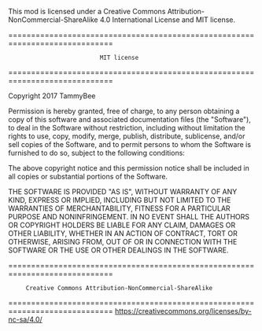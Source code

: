 This mod is licensed under a Creative Commons Attribution-NonCommercial-ShareAlike 4.0 International License and MIT license. 


=============================================================================

                              MIT license

=============================================================================

Copyright 2017 TammyBee

Permission is hereby granted, free of charge, to any person obtaining a copy of this software and associated documentation files (the "Software"), to deal in the Software without restriction, including without limitation the rights to use, copy, modify, merge, publish, distribute, sublicense, and/or sell copies of the Software, and to permit persons to whom the Software is furnished to do so, subject to the following conditions:

The above copyright notice and this permission notice shall be included in all copies or substantial portions of the Software.

THE SOFTWARE IS PROVIDED "AS IS", WITHOUT WARRANTY OF ANY KIND, EXPRESS OR IMPLIED, INCLUDING BUT NOT LIMITED TO THE WARRANTIES OF MERCHANTABILITY, FITNESS FOR A PARTICULAR PURPOSE AND NONINFRINGEMENT. IN NO EVENT SHALL THE AUTHORS OR COPYRIGHT HOLDERS BE LIABLE FOR ANY CLAIM, DAMAGES OR OTHER LIABILITY, WHETHER IN AN ACTION OF CONTRACT, TORT OR OTHERWISE, ARISING FROM, OUT OF OR IN CONNECTION WITH THE SOFTWARE OR THE USE OR OTHER DEALINGS IN THE SOFTWARE.



=============================================================================

         Creative Commons Attribution-NonCommercial-ShareAlike

=============================================================================
https://creativecommons.org/licenses/by-nc-sa/4.0/